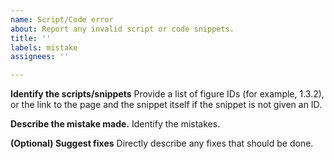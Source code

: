 ```yaml
---
name: Script/Code error
about: Report any invalid script or code snippets.
title: ''
labels: mistake
assignees: ''

---
```


**Identify the scripts/snippets**
Provide a list of figure IDs (for example, 1.3.2), or the link to the page and the snippet itself if the snippet is not given an ID.

**Describe the mistake made.**
Identify the mistakes.

**(Optional) Suggest fixes**
Directly describe any fixes that should be done.
